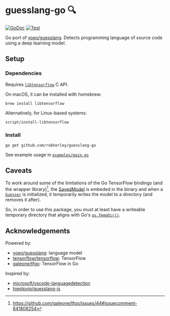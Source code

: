 # guesslang-go 🔍

[![GoDoc](https://godoc.org/github.com/golang/gddo?status.svg)](https://pkg.go.dev/github.com/robherley/guesslang-go)
[![Test](https://github.com/robherley/guesslang-go/actions/workflows/test.yml/badge.svg)](https://github.com/robherley/guesslang-go/actions/workflows/test.yml)

Go port of [yoeo/guesslang](https://github.com/yoeo/guesslang). Detects programming language of source code using a deep learning model.

## Setup

### Dependencies

Requires [`libtensorflow`](https://www.tensorflow.org/install/lang_c) C API.

On macOS, it can be installed with homebrew:

```
brew install libtensorflow
```

Alternatively, for Linux-based systems:

```
script/install-libtensorflow
```

### Install

```
go get github.com/robherley/guesslang-go
```

See example usage in [`examples/main.go`](/example/main.go)

## Caveats

To work around some of the limitations of the Go TensorFlow bindings (and the wrapper library)[^1], the [SavedModel](https://www.tensorflow.org/guide/saved_model) is embeded in the binary and
when a [`Guesser`](https://pkg.go.dev/github.com/robherley/guesslang-go/pkg/guesser#Guesser) is initialized, it temporarily writes the model to a directory (and removes it after).

So, in order to use this package, you must at least have a writeable temporary directory that aligns with Go's [`os.TempDir()`](https://pkg.go.dev/os@go1.20.3#TempDir).

[^1]: https://github.com/galeone/tfgo/issues/44#issuecomment-841806254

## Acknowledgements

Powered by:

- [yoeo/guesslang](https://github.com/yoeo/guesslang): language model
- [tensorflow/tensorflow](https://github.com/tensorflow/tensorflow): TensorFlow
- [galeone/tfgo](https://github.com/galeone/tfgo): TensorFlow in Go

Inspired by:

- [microsoft/vscode-languagedetection](https://github.com/microsoft/vscode-languagedetection)
- [hieplpvip/guesslang-js](https://github.com/hieplpvip/guesslang-js)
